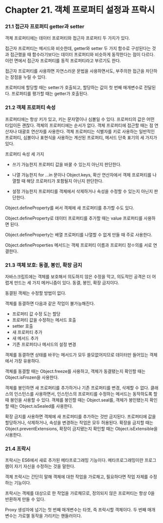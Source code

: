 # Chapter 21. 객체 프로퍼티 설정과 프락시

### 21.1 접근자 프로퍼티 getter과 setter

객체 프로퍼티에는 데이터 프로퍼티와 접근자 프로퍼티 두 가지가 있다.

접근자 프로퍼티는 메서드와 비슷한데, getter와 setter 두 가지 함수로 구성된다는 것과 접근했을 때 함수라기보다는 데이터 프로퍼티와 비슷하게 동작한다는 점이 다르다.
이런 면에서 접근자 프로퍼티를 동적 프로퍼티라고 부르기도 한다.

접근자 프로퍼티를 사용하면 자연스러운 문법을 사용하면서도, 부주의한 접근을 차단하는 장점을 누릴 수 있다.

프로퍼티에 할당할 때는 setter가 호출되고, 할당하는 값이 첫 번째 매개변수로 전달된다.
프로퍼티를 평가할 때는 getter가 호출된다.

### 21.2 객체 프로퍼티 속성

프로퍼티에는 항상 키가 있고, 키는 문자열이나 심볼일 수 있다.
프로퍼티의 값은 어떤 타입이든 괜찮다.
객체의 프로퍼티에는 순서가 없다.
객체 프로퍼티에 접근할 때는 점 연산자나 대괄호 연산자를 사용한다.
객체 프로퍼티는 식별자를 키로 사용하는 일반적인 프로퍼티, 심볼이나 표현식을 사용하는 계산된 프로퍼티, 메서드 단축 표기의 세 가지가 있다.

프로퍼티 속성 세 가지

- 쓰기 가능한지
  프로퍼티 값을 바꿀 수 있는지 아닌지 판단한다.

- 나열 가능한지
  for ...in 문이나 Object.keys, 확산 연산자에서 객체 프로퍼티를 나열할 때 해당 프로퍼티가 포함될지 아닌지 판단한다.

- 설정 가능한지
  프로퍼티를 객체에서 삭제하거나 속성을 수정할 수 있는지 아닌지 판단한다.

Object.defineProperty를 써서 객체에 새 프로퍼티를 추가할 수도 있다.

Object.defineProperty로 데이터 프로퍼티를 추가할 때는 value 프로퍼티를 사용하면 된다.

Object.defineProperty는 배열 프로퍼티를 나열할 수 없게 만들 때 주로 사용한다.

Object.defineProperties 메서드는 객체 프로퍼티 이름과 프로퍼티 정ㅇ의를 서로 연결한다.

### 21.3 객체 보호: 동결, 봉인, 확장 금지

자바스크립트에는 객체를 보호해서 의도하지 않은 수정을 막고, 의도적인 공격은 더 어렵게 만드는 세 가지 메커니즘이 있다.
동결, 봉인, 확장 금지이다.

동결된 객체는 수정할 방법이 없다.

객체를 동결하면 다음과 같은 작업이 불가능해진다.

- 프로퍼티 값 수정 도는 할당
- 프로퍼티 값을 수정하는 메서드 호출
- setter 호출
- 새 프로퍼티 추가
- 새 메서드 추가
- 기존 프로퍼티나 메서드의 설정 변경

객체를 동결하면 상태를 바꾸는 메서드가 모두 쓸모없어지므로 데이터만 들어있는 객체에서 가장 유용하다.

객체를 동결할 때는 Object.freeze를 사용하고, 객체가 동결됐는지 확인할 때는 Object.isFrozen을 사용한다.

객체를 봉인하면 새 프로퍼티를 추가하거나 기존 프로퍼티를 변경, 삭제할 수 없다.
클래스의 인스턴스를 사용하면서, 인스턴스의 프로퍼티를 수정하는 메서드는 동작하도록 할 때 봉인을 사용할 수 있다.
객체를 봉인할 때는 Object.seal를, 객체가 봉인됐는지 확인할 때는 Object.isSealed를 사용한다.

확장 금지를 사용하면 객체에 새 프로퍼티를 추가하는 것만 금지된다.
프로퍼티에 값을 할당하거나, 삭제하거나, 속성을 변경하는 작업은 모두 허용된다.
확장을 금지할 때는 Object.preventExtensions, 확장이 금지됐는지 확인할 때는 Object.isExtensible을 사용한다.

### 21.4 프락시

프락시는 ES6에서 새로 추가된 메타프로그래밍 기능이다.
메타프로그래밍이란 프로그램이 자기 자신을 수정하는 것을 말한다.

객체 프락시는 간단히 말해 객체에 대한 작업을 가로채고, 필요하다면 작업 자체를 수정하는 기능이다.

프락시는 객체를 대상으로 한 작업을 가로채므로, 정의되지 않은 프로퍼티는 항상 0을 반환하게 만들 수 있다.

Proxy 생성자에 넘기는 첫 번째 매개변수는 타겟, 즉 프락시할 객체이다.
두 번째 매개변수는 가로챌 동작을 가리키는 핸들러이다.
